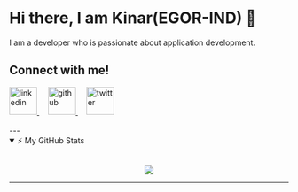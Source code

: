 # Hi there, I am Kinar(EGOR-IND) 👋

I am a developer who is passionate about application development.
<!-- blank line -->
## Connect with me!

  <a href="https://www.linkedin.com/in/kinar-sharma-a39b45190/" rel="nofollow noreferrer">
    <img src="https://image.flaticon.com/icons/png/512/174/174857.png" width="50px" alt="linkedin">
  </a> &nbsp; &nbsp; 
  <a href="https://github.com/EGOR-IND" rel="nofollow noreferrer">
     <img src="https://github.githubassets.com/images/modules/logos_page/GitHub-Mark.png" width="50px" alt="github">
  </a> &nbsp; &nbsp; 
  <a href="https://twitter.com/kinar_sharma" rel="nofollow noreferrer">
     <img src="https://i.pinimg.com/474x/ee/4b/ec/ee4bec98e284c251b885707a470ad3b8.jpg" width="50px" alt="twitter">
  </a>
  
<br />
<br />
---

<details open>
    <summary>⚡ My GitHub Stats </summary>
    <br>
    <p align="center">
        <img src="https://github-readme-stats.vercel.app/api?username=EGOR-IND&count_private=true&show_icons=true&theme=radical"/>
    </p>
</details>
<!-- blank line -->

---
